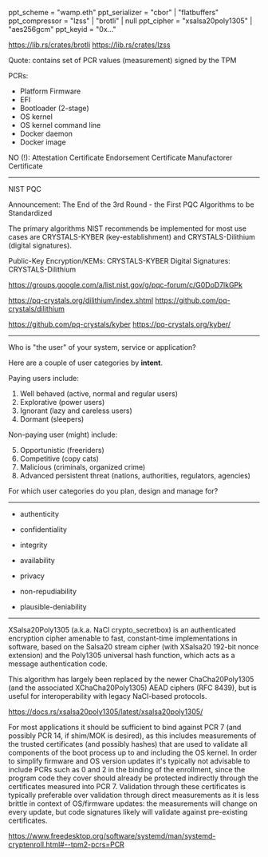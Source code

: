 
ppt_scheme      = "wamp.eth"
ppt_serializer  = "cbor" | "flatbuffers"
ppt_compressor  = "lzss" | "brotli" | null
ppt_cipher      = "xsalsa20poly1305" | "aes256gcm"
ppt_keyid       = "0x..."

https://lib.rs/crates/brotli
https://lib.rs/crates/lzss



Quote:
contains set of PCR values (measurement) signed by the TPM

PCRs:
- Platform Firmware
- EFI
- Bootloader (2-stage)
- OS kernel
- OS kernel command line
- Docker daemon
- Docker image


NO (!): Attestation Certificate
Endorsement Certificate
Manufactorer Certificate


---------------

NIST PQC

Announcement: The End of the 3rd Round - the First PQC Algorithms to be Standardized

The primary algorithms NIST recommends be implemented for most use cases are CRYSTALS-KYBER (key-establishment) and CRYSTALS-Dilithium (digital signatures).

Public-Key Encryption/KEMs: CRYSTALS-KYBER
Digital Signatures: CRYSTALS-Dilithium

https://groups.google.com/a/list.nist.gov/g/pqc-forum/c/G0DoD7lkGPk


https://pq-crystals.org/dilithium/index.shtml
https://github.com/pq-crystals/dilithium

https://github.com/pq-crystals/kyber
https://pq-crystals.org/kyber/

---------------


Who is "the user" of your system, service or application?

Here are a couple of user categories by **intent**.

Paying users include:

1. Well behaved (active, normal and regular users)
2. Explorative (power users)
3. Ignorant (lazy and careless users)
4. Dormant (sleepers)

Non-paying user (might) include:

5. Opportunistic (freeriders)
6. Competitive (copy cats)
7. Malicious (criminals, organized crime)
8. Advanced persistent threat (nations, authorities, regulators, agencies)

For which user categories do you plan, design and manage for?

--------------

* authenticity
* confidentiality
* integrity
* availability

* privacy
* non-repudiability
* plausible-deniability

--------------

XSalsa20Poly1305 (a.k.a. NaCl crypto_secretbox) is an authenticated encryption cipher amenable
to fast, constant-time implementations in software, based on the Salsa20 stream cipher (with
XSalsa20 192-bit nonce extension) and the Poly1305 universal hash function, which acts as a
message authentication code.

This algorithm has largely been replaced by the newer ChaCha20Poly1305 (and the associated
XChaCha20Poly1305) AEAD ciphers (RFC 8439), but is useful for interoperability with legacy
NaCl-based protocols.

https://docs.rs/xsalsa20poly1305/latest/xsalsa20poly1305/


For most applications it should be sufficient to bind against PCR 7 (and possibly PCR 14, if
shim/MOK is desired), as this includes measurements of the trusted certificates (and possibly
hashes) that are used to validate all components of the boot process up to and including the
OS kernel. In order to simplify firmware and OS version updates it's typically not advisable
to include PCRs such as 0 and 2 in the binding of the enrollment, since the program code they
cover should already be protected indirectly through the certificates measured into PCR 7.
Validation through these certificates is typically preferable over validation through direct
measurements as it is less brittle in context of OS/firmware updates: the measurements will
change on every update, but code signatures likely will validate against pre-existing certificates.

https://www.freedesktop.org/software/systemd/man/systemd-cryptenroll.html#--tpm2-pcrs=PCR

